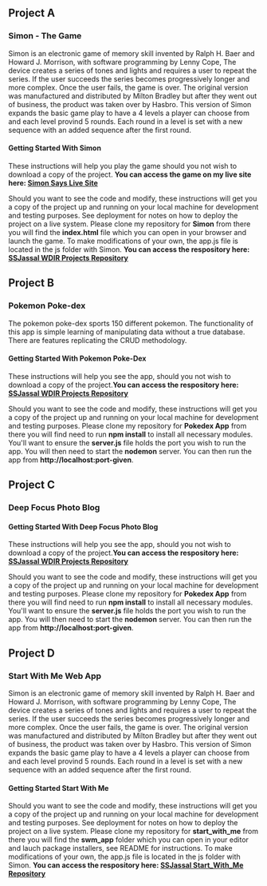## Project A
### Simon - The Game

Simon is an electronic game of memory skill invented by Ralph H. Baer and Howard J. Morrison, with software programming by Lenny Cope, The device creates a series of tones and lights and requires a user to repeat the series. If the user succeeds the series becomes progressively longer and more complex. Once the user fails, the game is over. The original version was manufactured and distributed by Milton Bradley but after they went out of business, the product was taken over by Hasbro. This version of Simon expands the basic game play to have a 4 levels a player can choose from and each level provind 5 rounds.  Each round in a level is set with a new sequence with an added sequence after the first round.

#### Getting Started With Simon

These instructions will help you play the game should you not wish to download a copy of the project. **You can access the game on my live site here: [Simon Says Live Site](https://ssjassal.github.io/simon_says/Simon/index.html)**


Should you want to see the code and modify, these instructions will get you a copy of the project up and running on your local machine for development and testing purposes. See deployment for notes on how to deploy the project on a live system. Please clone my repository for **Simon** from there you will find the **index.html** file which you can open in your browser and launch the game.  To make modifications of your own, the app.js file is located in the js folder with Simon. **You can access the respository here: [SSJassal WDIR Projects Repository](https://github.com/ssjassal/simon_says)**

## Project B
### Pokemon Poke-dex

The pokemon poke-dex sports 150 different pokemon.  The functionality of this app is simple learning of manipulating data without a true database.  There are features replicating the CRUD methodology.  

#### Getting Started With Pokemon Poke-Dex
These instructions will help you see the app, should you not wish to download a copy of the project.**You can access the respository here: [SSJassal WDIR Projects Repository](https://github.com/ssjassal/wdi-remote-hopper/tree/master/unit_2/w05d04/homework/)**

Should you want to see the code and modify, these instructions will get you a copy of the project up and running on your local machine for development and testing purposes. Please clone my repository for **Pokedex App** from there you will find need to run **npm install** to install all necessary modules. You'll want to ensure the **server.js** file holds the port you wish to run the app. You will then need to start the **nodemon** server.  You can then run the app from **http://localhost:port-given**. 

## Project C
### Deep Focus Photo Blog

#### Getting Started With Deep Focus Photo Blog
These instructions will help you see the app, should you not wish to download a copy of the project.**You can access the respository here: [SSJassal WDIR Projects Repository](https://github.com/ssjassal/wdi-remote-hopper/tree/master/unit_2/w05d04/homework/)**

Should you want to see the code and modify, these instructions will get you a copy of the project up and running on your local machine for development and testing purposes. Please clone my repository for **Pokedex App** from there you will find need to run **npm install** to install all necessary modules. You'll want to ensure the **server.js** file holds the port you wish to run the app. You will then need to start the **nodemon** server.  You can then run the app from **http://localhost:port-given**. 

## Project D
### Start With Me Web App
Simon is an electronic game of memory skill invented by Ralph H. Baer and Howard J. Morrison, with software programming by Lenny Cope, The device creates a series of tones and lights and requires a user to repeat the series. If the user succeeds the series becomes progressively longer and more complex. Once the user fails, the game is over. The original version was manufactured and distributed by Milton Bradley but after they went out of business, the product was taken over by Hasbro. This version of Simon expands the basic game play to have a 4 levels a player can choose from and each level provind 5 rounds.  Each round in a level is set with a new sequence with an added sequence after the first round.

#### Getting Started Start With Me
Should you want to see the code and modify, these instructions will get you a copy of the project up and running on your local machine for development and testing purposes. See deployment for notes on how to deploy the project on a live system. Please clone my repository for **start_with_me** from there you will find the **swm_app** folder which you can open in your editor and lauch package installers, see README for instructions.  To make modifications of your own, the app.js file is located in the js folder with Simon. **You can access the respository here: [SSJassal Start_With_Me Repository](https://github.com/ssjassal/start_with_me)**
